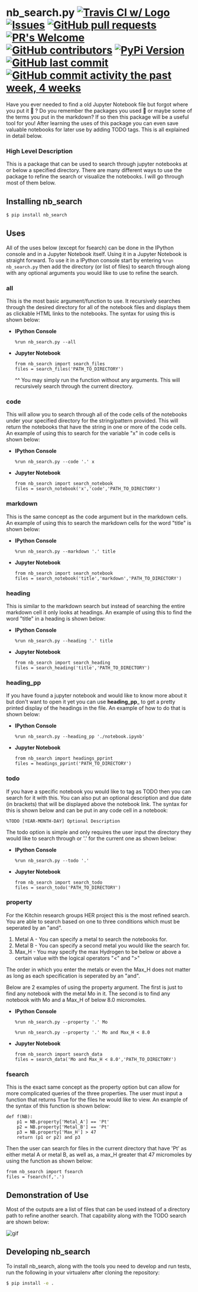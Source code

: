 # nb_search.py [![Travis CI w/ Logo](https://img.shields.io/travis/loevlie/nb_search/master.svg?logo=travis)](https://travis-ci.com/loevlie/nb_search) [![Issues](https://img.shields.io/github/issues-raw/loevlie/nb_search.svg?maxAge=25000)](https://github.com/loevlie/nb_search/issues) [![GitHub pull requests](https://img.shields.io/github/issues-pr/loevlie/nb_search.svg?style=flat)]() [![PR's Welcome](https://img.shields.io/badge/PRs-welcome-brightgreen.svg?style=flat)](http://makeapullrequest.com) [![GitHub contributors](https://img.shields.io/github/contributors/loevlie/nb_search.svg?style=flat)]() [![PyPi Version](https://img.shields.io/pypi/v/nb-search.svg)](https://pypi.org/project/nb-search/)[![GitHub last commit](https://img.shields.io/github/last-commit/loevlie/nb_search.svg?style=flat)]()[![GitHub commit activity the past week, 4 weeks](https://img.shields.io/github/commit-activity/y/loevlie/nb_search.svg?style=flat)]()

Have you ever needed to find a old Jupyter Notebook file but forgot where you put it :grimacing: ?  Do you remember the packages you used :thinking: or maybe some of the terms you put in the markdown?  If so then this package will be a useful tool for you!  After learning the uses of this package you can even save valuable notebooks for later use by adding TODO tags.  This is all explained in detail below.  

### High Level Description

This is a package that can be used to search through jupyter notebooks at or below a specified directory.  There are many different ways to use the package to refine the search or visualize the notebooks.  I will go through most of them below.  

## Installing __nb_search__

```bash
$ pip install nb_search
``` 

## Uses

All of the uses below (except for fsearch) can be done in the IPython console and in a Jupyter Notebook itself.  Using it in a Jupyter Notebook is straight forward.  To use it in a IPython console start by entering `%run nb_search.py` then add the directory (or list of files) to search through along with any optional arguments you would like to use to refine the search.

### all

This is the most basic argument/function to use.  It recursively searches through the desired directory for all of the notebook files and displays them as clickable HTML links to the notebooks.  The syntax for using this is shown below:


* **IPython Console**
	```python3
	%run nb_search.py --all
	```


* **Jupyter Notebook**
	```python3
	from nb_search import search_files
	files = search_files('PATH_TO_DIRECTORY')
	```
	^^ You may simply run the function without any arguments.  This will recursively search through the current directory.  


### code 

This will allow you to search through all of the code cells of the notebooks under your specified directory for the string/pattern provided.  This will return the notebooks that have the string in one or more of the code cells.  An example of using this to search for the variable "x" in code cells is shown below:


* **IPython Console**
	```python3
	%run nb_search.py --code '.' x
	```


* **Jupyter Notebook**
	```python3
	from nb_search import search_notebook
	files = search_notebook('x','code','PATH_TO_DIRECTORY')
	```


### markdown

This is the same concept as the code argument but in the markdown cells.  
An example of using this to search the markdown cells for the word "title" is shown below:

* **IPython Console**
	```python3
	%run nb_search.py --markdown '.' title
	```

* **Jupyter Notebook**
	```python3
	from nb_search import search_notebook
	files = search_notebook('title','markdown','PATH_TO_DIRECTORY')
	```


### heading

This is similar to the markdown search but instead of searching the entire markdown cell it only looks at headings.  An example of using this to find the word "title" in a heading is shown below:


* **IPython Console**
	```python3
	%run nb_search.py --heading '.' title
	```


* **Jupyter Notebook**
	```python3
	from nb_search import search_heading
	files = search_heading('title','PATH_TO_DIRECTORY')
	```

### heading_pp

If you have found a jupyter notebook and would like to know more about it but don't want to open it yet you can use __heading_pp___ to get a pretty printed display of the headings in the file.  An example of how to do that is shown below:


* **IPython Console**
	```python3
	%run nb_search.py --heading_pp './notebook.ipynb'
	```

* **Jupyter Notebook**
	```python3
	from nb_search import headings_pprint
	files = headings_pprint('PATH_TO_DIRECTORY')
	```
	

### todo

If you have a specific notebook you would like to tag as TODO then you can search for it with this.  You can also put an optional description and due date (in brackets) that will be displayed above the notebook link.  The syntax for this is shown below and can be put in any code cell in a notebook:

```python3
%TODO [YEAR-MONTH-DAY] Optional Description
```

The todo option is simple and only requires the user input the directory they would like to search through or '.' for the current one as shown below:


* **IPython Console**
	```python3
	%run nb_search.py --todo '.'
	```


* **Jupyter Notebook**
	```python3
	from nb_search import search_todo
	files = search_todo('PATH_TO_DIRECTORY')
	```
	

### property

For the Kitchin research groups HER project this is the most refined search.  You are able to search based on one to three conditions which must be seperated by an "and".  

1. Metal A - You can specify a metal to search the notebooks for.  
2. Metal B - You can specify a second metal you would like the search for. 
3. Max_H - You may specify the max Hydrogen to be below or above a certain value with the logical operators "<" and ">"

The order in which you enter the metals or even the Max_H does not matter as long as each specification is seperated by an "and".

Below are 2 examples of using the property argument.  The first is just to find any notebook with the metal Mo in it.  The second is to find any notebook with Mo and a Max_H of below 8.0 micromoles.

* **IPython Console**
	```python3
	%run nb_search.py --property '.' Mo
	```
	```python3
	%run nb_search.py --property '.' Mo and Max_H < 8.0
	```

* **Jupyter Notebook**
	```python3
	from nb_search import search_data
	files = search_data('Mo and Max_H < 8.0','PATH_TO_DIRECTORY')
	```

### fsearch

This is the exact same concept as the property option but can allow for more complicated queries of the three properties.  The user must input a function that returns True for the files he would like to view.  An example of the syntax of this function is shown below:

```python3
def f(NB):
    p1 = NB.property['Metal_A'] == 'Pt'
    p2 = NB.property['Metal_B'] == 'Pt'
    p3 = NB.property['Max_H'] > 47
    return (p1 or p2) and p3
```
	
Then the user can search for files in the current directory that have 'Pt' as either metal A or metal B, as well as, a max_H greater that 47 micromoles by using the function as shown below:

```python3
from nb_search import fsearch
files = fsearch(f,'.')
```


## Demonstration of Use

Most of the outputs are a list of files that can be used instead of a directory path to refine another search.  That capability along with the TODO search are shown below:

![gif](https://github.com/loevlie/nb_search/blob/master/nb_search.gif)

## Developing nb_search
To install nb_search, along with the tools you need to develop and run tests, run the following in your virtualenv after cloning the repository:

```bash
$ pip install -e .
```

